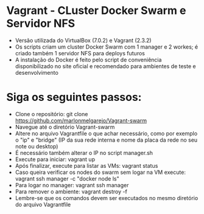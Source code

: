 # Vagrant - CLuster Docker Swarm e Servidor NFS

- Versão utilizada do VirtualBox (7.0.2) e Vagrant (2.3.2)
- Os scripts criam um cluster Docker Swarm com 1 manager e 2 workes; é criado também 1 servidor NFS para deploys futuros
- A instalação do Docker é feito pelo script de conveniência disponibilizado no site oficial e recomendado para ambientes de teste e desenvolvimento

# Siga os seguintes passos:

- Clone o repositório: git clone https://github.com/marlonmelgarejo/Vagrant-swarm
- Navegue até o diretório Vagrant-swarm
- Altere no arquivo Vagrantfile o que achar necessário, como por exemplo o "ip" e "bridge" (IP da sua rede interna e nome da placa da rede no seu note ou desktop)
- É necessário também alterar o IP no script manager.sh
- Execute para iniciar: vagrant up
- Após finalizar, execute para listar as VMs: vagrant status
- Caso queira verificar os nodes do swarm sem logar na VM execute: vagrant ssh manager -c "docker node ls"
- Para logar no manager: vagrant ssh manager
- Para remover o ambiente: vagrant destroy -f
- Lembre-se que os comandos devem ser executados no mesmo diretório do arquivo Vagrantfile
